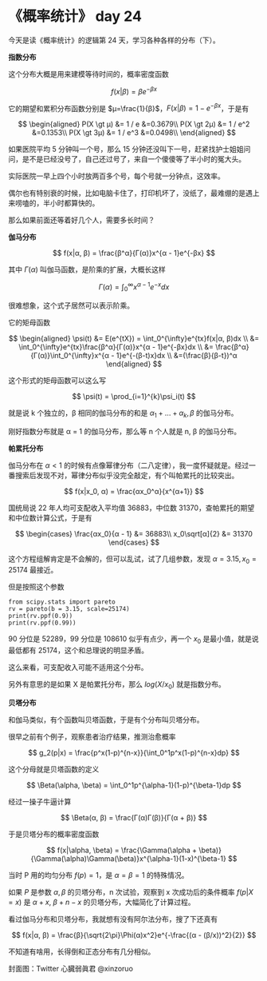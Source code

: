 # 《概率统计》 day 24

今天是读《概率统计》的逻辑第 24 天，学习各种各样的分布（下）。

**指数分布**

这个分布大概是用来建模等待时间的，概率密度函数

$$
f(x|\beta) = βe^{-\beta x}
$$

它的期望和累积分布函数分别是 $μ=\frac{1}{β}$，$F(x|β) = 1 - e^{-βx}$，于是有

$$
\begin{aligned}
P(X \gt μ)  &= 1 / e   &=0.3679\\
P(X \gt 2μ) &= 1 / e^2 &=0.1353\\
P(X \gt 3μ) &= 1 / e^3 &=0.0498\\
\end{aligned}
$$

如果医院平均 5 分钟叫一个号，那么 15 分钟还没叫下一号，赶紧找护士姐姐问问，是不是已经没号了，自己还过号了，来自一个傻傻等了半小时的冤大头。

实际医院一早上四个小时放两百多个号，每个号就一分钟点，这效率。

偶尔也有特别衰的时候，比如电脑卡住了，打印机坏了，没纸了，最难绷的是遇上来唠嗑的，半小时都算快的。

那么如果前面还等着好几个人，需要多长时间？

**伽马分布**

$$
f(x|α, β) = \frac{β^α}{Γ(α)}x^{α - 1}e^{-βx}
$$

其中 $Γ(α)$ 叫伽马函数，是阶乘的扩展，大概长这样

$$
Γ(α) = \int_0^{\infty}x^{α-1}e^{-x}dx
$$

很难想象，这个式子居然可以表示阶乘。

它的矩母函数

$$
\begin{aligned}
\psi(t) &= E(e^{tX}) = \int_0^{\infty}e^{tx}f(x|α, β)dx \\
&= \int_0^{\infty}e^{tx}\frac{β^α}{Γ(α)}x^{α - 1}e^{-βx}dx \\
&= \frac{β^α}{Γ(α)}\int_0^{\infty}x^{α - 1}e^{-(β-t)x}dx \\
&=(\frac{β}{β-t})^α
\end{aligned}
$$

这个形式的矩母函数可以这么写

$$
\psi(t) = \prod_{i=1}^{k}\psi_i(t)
$$

就是说 k 个独立的，β 相同的伽马分布的和是 $α_1 + ... + α_k, β$ 的伽马分布。

刚好指数分布就是 α = 1 的伽马分布，那么等 n 个人就是 n, β 的伽马分布。

**帕累托分布**

伽马分布在 $α \lt 1$ 的时候有点像幂律分布（二八定律），我一度怀疑就是。经过一番搜索后发现不对，幂律分布似乎没完全敲定，有个叫帕累托的比较突出。

$$
f(x|x_0, α) = \frac{αx_0^α}{x^{α+1}}
$$

国统局说 22 年人均可支配收入平均值 36883，中位数 31370，查帕累托的期望和中位数计算公式，于是有

$$
\begin{cases}
\frac{αx_0}{α - 1} &= 36883\\
x_0\sqrt[α]{2} &= 31370
\end{cases}
$$

这个方程组解肯定是不会解的，但可以乱试，试了几组参数，发现 $α = 3.15, x_0 = 25174$ 最接近。

但是按照这个参数

```
from scipy.stats import pareto
rv = pareto(b = 3.15, scale=25174)
print(rv.ppf(0.9))
print(rv.ppf(0.99))
```

90 分位是 52289，99 分位是 108610 似乎有点少，再一个 $x_0$ 是最小值，就是说最低都有 25174，这个和总理说的明显矛盾。

这么来看，可支配收入可能不适用这个分布。

另外有意思的是如果 X 是帕累托分布，那么 $log(X/x_0)$ 就是指数分布。

**贝塔分布**

和伽马类似，有个函数叫贝塔函数，于是有个分布叫贝塔分布。

<!-- 这个分布用来建模概率， -->

很早之前有个例子，观察患者治疗结果，推测治愈概率

$$
g_2(p|x) = \frac{p^x(1-p)^{n-x}}{\int_0^1p^x(1-p)^{n-x}dp}
$$

这个分母就是贝塔函数的定义

$$
\Beta(\alpha, \beta) = \int_0^1p^{\alpha-1}(1-p)^{\beta-1}dp
$$

经过一操子牛逼计算

$$
\Beta(α, β) = \frac{Γ(α)Γ(β)}{Γ(α + β)}
$$

于是贝塔分布的概率密度函数

$$
f(x|\alpha, \beta) = \frac{\Gamma(\alpha + \beta)}{\Gamma(\alpha)\Gamma(\beta)}x^{\alpha-1}(1-x)^{\beta-1}
$$

当时 P 用的均匀分布 $f(p) = 1$，是 $\alpha=\beta=1$ 的特殊情况。

如果 $P$ 是参数 $\alpha, \beta$ 的贝塔分布，n 次试验，观察到 x 次成功后的条件概率 $f(p|X=x)$ 是 $α + x$, $β + n - x$ 的贝塔分布，大幅简化了计算过程。

看过伽马分布和贝塔分布，我就想有没有阿尔法分布，搜了下还真有

$$
f(x|α, β) = \frac{β}{\sqrt{2\pi}\Phi(α)x^2}e^{-\frac{(α - (β/x))^2}{2}}
$$

不知道有啥用，长得倒和正态分布有几分相似。

封面图：Twitter 心臓弱眞君 @xinzoruo